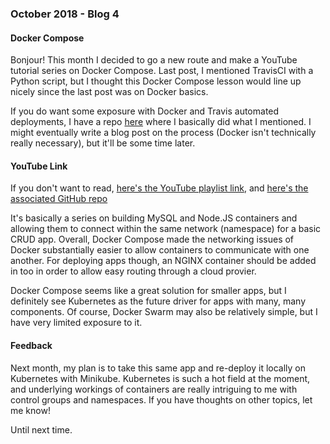 ### October 2018 - Blog 4
#### Docker Compose

Bonjour! This month I decided to go a new route and make a YouTube tutorial series on Docker Compose. Last post, I mentioned TravisCI 
with a Python script, but I thought this Docker Compose lesson would line up nicely since the last post was on Docker basics.

If you do want some exposure with Docker and Travis automated deployments, I have a repo [here](https://github.com/lucassha/python-docker-travis-cd)
where I basically did what I mentioned.
I might eventually write a blog post on the process (Docker isn't technically really necessary), but it'll be some time later.

#### YouTube Link

If you don't want to read, [here's the YouTube playlist link](https://www.youtube.com/playlist?list=PLLnx2hDbasCmseHwZV34ijxxSb2Vlyxmx&disable_polymer=true),
and [here's the associated GitHub repo](https://github.com/lucassha/youtube-containers-tutorial/blob/master/README.md)

It's basically a series on building MySQL and Node.JS containers and allowing them to connect within the same network (namespace) for a basic CRUD app.
Overall, Docker Compose made the networking issues of Docker substantially easier to allow containers to communicate with one another. 
For deploying apps though, an NGINX container should  be added in too in order to allow easy routing through a cloud provier.

Docker Compose seems like a great solution for smaller apps, but I definitely see Kubernetes as the future driver for apps with many, many components.
Of course, Docker Swarm may also be relatively simple, but I have very limited exposure to it.

#### Feedback

Next month, my plan is to take this same app and re-deploy it locally on Kubernetes with Minikube. Kubernetes is such a hot field at the moment,
and underlying workings of containers are really intriguing to me with control groups and namespaces. If you have thoughts on other topics, let me know! 

Until next time.
